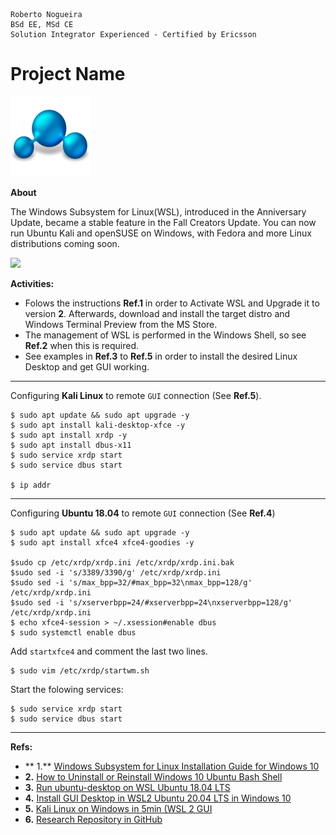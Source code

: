```
Roberto Nogueira  
BSd EE, MSd CE
Solution Integrator Experienced - Certified by Ericsson
```
# Project Name

![project image](images/project.png)

**About**

The Windows Subsystem for Linux(WSL), introduced in the Anniversary Update, became a stable feature in the Fall Creators Update. You can now run Ubuntu Kali and openSUSE on Windows, with Fedora and more Linux distributions coming soon.

![](https://trello-attachments.s3.amazonaws.com/5e73d80ec3e291163d4cc462/60642cb859826131a6f908fd/3ec47e0321169049ffb76332bad56541/File_000.jpeg)

**Activities:**

* Folows the instructions **Ref.1** in order to Activate WSL and Upgrade it to version **2**. Afterwards, download and install the target distro and Windows Terminal Preview from the MS Store.
* The management of WSL is performed in the Windows Shell, so see **Ref.2** when this is required.
* See examples in **Ref.3** to **Ref.5** in order to install the desired Linux Desktop and get GUI working.

---

Configuring  **Kali Linux** to remote `GUI`  connection (See **Ref.5**).

```
$ sudo apt update && sudo apt upgrade -y
$ sudo apt install kali-desktop-xfce -y
$ sudo apt install xrdp -y
$ sudo apt install dbus-x11
$ sudo service xrdp start
$ sudo service dbus start

$ ip addr
```
---

Configuring  **Ubuntu 18.04** to remote `GUI`  connection (See **Ref.4**)

```
$ sudo apt update && sudo apt upgrade -y
$ sudo apt install xfce4 xfce4-goodies -y

$sudo cp /etc/xrdp/xrdp.ini /etc/xrdp/xrdp.ini.bak
$sudo sed -i 's/3389/3390/g' /etc/xrdp/xrdp.ini
$sudo sed -i 's/max_bpp=32/#max_bpp=32\nmax_bpp=128/g' /etc/xrdp/xrdp.ini
$sudo sed -i 's/xserverbpp=24/#xserverbpp=24\nxserverbpp=128/g' /etc/xrdp/xrdp.ini
$ echo xfce4-session > ~/.xsession#enable dbus
$ sudo systemctl enable dbus
```

Add `startxfce4` and comment the last two lines.

```
$ sudo vim /etc/xrdp/startwm.sh
```

Start the folowing services:

```
$ sudo service xrdp start
$ sudo service dbus start
```


---

**Refs:**

* ** 1.** [Windows Subsystem for Linux Installation Guide for Windows 10](https://docs.microsoft.com/en-us/windows/wsl/install-win10)
* **2.** [How to Uninstall or Reinstall Windows 10 Ubuntu Bash Shell](https://www.howtogeek.com/249966/how-to-install-and-use-the-linux-bash-shell-on-windows-10/)
* **3.** [Run ubuntu-desktop on WSL Ubuntu 18.04 LTS](https://askubuntu.com/questions/1162808/run-ubuntu-desktop-on-wsl-ubuntu-18-04-lts)
* **4.** [Install GUI Desktop in WSL2 Ubuntu 20.04 LTS in Windows 10](https://harshityadav95.medium.com/install-gui-desktop-in-wsl2-ubuntu-20-04-lts-in-windows-10-ae0d8d9e4459)
* **5.** [Kali Linux on Windows in 5min (WSL 2 GUI](https://www.youtube.com/watch?v=AfVH54edAHU)
* **6.** [Research Repository in GitHub](https://github.com/enogrob/research-configuring-laptop-with-windows-subsystem-linux-wsl-2)